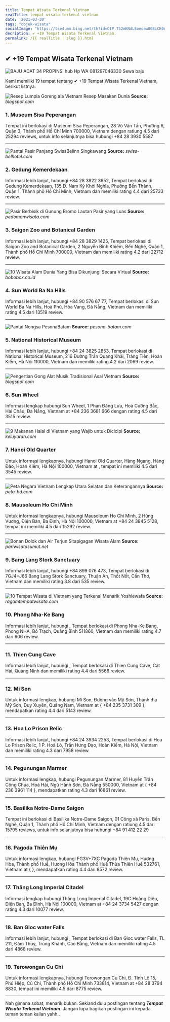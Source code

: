 ```yaml
---
title: Tempat Wisata Terkenal Vietnam
realTitle: tempat wisata terkenal vietnam
date: '2021-03-30'
tags: "objek-wisata"
socialImage: "https://tse4.mm.bing.net/th?id=OIP.T52mKNdL8oeoaw008iCK0AHaE7&amp;pid=15.1"
decription: ✔ +19 Tempat Wisata Terkenal Vietnam.
permalink: /{{ realTitle | slug }}.html
---
```


## ✔ +19 Tempat Wisata Terkenal Vietnam

![BAJU ADAT 34 PROPINSI hub Hp  WA 081297046330 Sewa baju ](https://1.bp.blogspot.com/-DoWOzpwi6oU/XsCVAwBCxXI/AAAAAAAAi8M/QqZDNBnIHi8ei30Lg_hnM_1RG4_5QEpJgCLcBGAsYHQ/s1600/IMG-20200517-WA0022.jpg)



Kami memiliki 19 tempat tentang ✔ +19 Tempat Wisata Terkenal Vietnam, berikut listnya:



![Resep Lumpia Goreng ala Vietnam  Resep Masakan Dunia](https://tse2.mm.bing.net/th?id=OIP.ZDvRxDz4z6HWfcnevEMPgAHaFq&amp;pid=15.1)
**Source:** _blogspot.com_


### 1. Museum Sisa Peperangan



Tempat ini berlokasi di Museum Sisa Peperangan, 28 Võ Văn Tần, Phường 6, Quận 3, Thành phố Hồ Chí Minh 700000, Vietnam dengan ratiung 4.5 dari 25294 reviews, untuk info selanjutnya bisa hubungi +84 28 3930 5587

---


![Pantai Pasir Panjang  SwissBelinn Singkawang](https://tse4.mm.bing.net/th?id=OIP.DvpAhSkPCymiwxRSCPr12gHaFj&amp;pid=15.1)
**Source:** _swiss-belhotel.com_


### 2. Gedung Kemerdekaan



Informasi lebih lanjut, hubungi +84 28 3822 3652, Tempat berlokasi di Gedung Kemerdekaan, 135 Đ. Nam Kỳ Khởi Nghĩa, Phường Bến Thành, Quận 1, Thành phố Hồ Chí Minh, Vietnam dan memiliki rating 4.4 dari 25733 review.

---


![Pasir Berbisik di Gunung Bromo  Lautan Pasir yang Luas ](https://tse4.mm.bing.net/th?id=OIP.dR0fEl3pe56tb1Hdpz9hwgHaGo&amp;pid=15.1)
**Source:** _pedomanwisata.com_


### 3. Saigon Zoo and Botanical Garden



Informasi lebih lanjut, hubungi +84 28 3829 1425, Tempat berlokasi di Saigon Zoo and Botanical Garden, 2 Nguyễn Bỉnh Khiêm, Bến Nghé, Quận 1, Thành phố Hồ Chí Minh 700000, Vietnam dan memiliki rating 4.2 dari 22712 review.

---


![10 Wisata Alam Dunia Yang Bisa Dikunjungi Secara Virtual ](https://tse1.mm.bing.net/th?id=OIP.Pa-E2QgyR2XSQR1HMBBuIgHaE7&amp;pid=15.1)
**Source:** _bobobox.co.id_


### 4. Sun World Ba Na Hills



Informasi lebih lanjut, hubungi +84 90 576 67 77, Tempat berlokasi di Sun World Ba Na Hills, Hoà Phú, Hòa Vang, Đà Nẵng, Vietnam dan memiliki rating 4.5 dari 13519 review.

---


![Pantai Nongsa  PesonaBatam](https://tse1.mm.bing.net/th?id=OIP.U1IjkVgkO8QeC7Y6dEvpcAEsDh&amp;pid=15.1)
**Source:** _pesona-batam.com_


### 5. National Historical Museum



Informasi lebih lanjut, hubungi +84 24 3825 2853, Tempat berlokasi di National Historical Museum, 216 Đường Trần Quang Khải, Tràng Tiền, Hoàn Kiếm, Hà Nội 110000, Vietnam dan memiliki rating 4.2 dari 2069 review.

---


![Pengertian Gong Alat Musik Tradisional Asal Vietnam](https://tse1.mm.bing.net/th?id=OIP.taXgzxm79d_aCORbtfA7SwHaF0&amp;pid=15.1)
**Source:** _blogspot.com_


### 6. Sun Wheel



Informasi lengkap hubungi Sun Wheel, 1 Phan Đăng Lưu, Hoà Cường Bắc, Hải Châu, Đà Nẵng, Vietnam at +84 236 3681 666 dengan rating 4.5 dari 3515 review.

---


![9 Makanan Halal di Vietnam yang Wajib untuk Dicicipi](https://tse4.mm.bing.net/th?id=OIP.1epHT0nSV6EFTDp7RbdrXAHaE8&amp;pid=15.1)
**Source:** _keluyuran.com_


### 7. Hanoi Old Quarter



Untuk informasi lengkapnya, hubungi Hanoi Old Quarter, Hàng Ngang, Hàng Đào, Hoàn Kiếm, Hà Nội 100000, Vietnam at , tempat ini memiliki 4.5 dari 3545 review.

---


![Peta Negara Vietnam Lengkap Utara Selatan dan Keterangannya](https://tse4.mm.bing.net/th?id=OIP.mLwKhqxY-U47-jxhBArsUwHaKy&amp;pid=15.1)
**Source:** _peta-hd.com_


### 8. Mausoleum Ho Chi Minh



Untuk informasi lengkapnya, hubungi Mausoleum Ho Chi Minh, 2 Hùng Vương, Điện Bàn, Ba Đình, Hà Nội 100000, Vietnam at +84 24 3845 5128, tempat ini memiliki 4.5 dari 15292 review.

---


![Bonan Dolok dan Air Terjun Sitapigagan Wisata Alam ](https://tse1.mm.bing.net/th?id=OIP.kZaYXIaclxivTPiyKoZZ2QHaFj&amp;pid=15.1)
**Source:** _pariwisatasumut.net_


### 9. Bang Lang Stork Sanctuary



Informasi lebih lanjut, hubungi +84 899 076 473, Tempat berlokasi di 7GJ4+J66 Bang Lang Stork Sanctuary, Thuận An, Thốt Nốt, Cần Thơ, Vietnam dan memiliki rating 3.8 dari 535 review.

---


![10 Tempat Wisata di Vietnam yang Terkenal Menarik  Yoshiewafa](https://tse3.mm.bing.net/th?id=OIP.rCnvuKDWTjaaHtelZgp3uAHaE8&amp;pid=15.1)
**Source:** _ragamtempatwisata.com_


### 10. Phong Nha-Ke Bang



Informasi lebih lanjut, hubungi , Tempat berlokasi di Phong Nha-Ke Bang, Phong NHA, Bố Trạch, Quảng Bình 511860, Vietnam dan memiliki rating 4.7 dari 606 review.

---


### 11. Thien Cung Cave



Informasi lebih lanjut, hubungi , Tempat berlokasi di Thien Cung Cave, Cát Hải, Quảng Ninh dan memiliki rating 4.4 dari 5566 review.

---


### 12. Mi Son



Untuk informasi lengkap, hubungi Mi Son, Đường vào Mỹ Sơn, Thánh địa Mỹ Sơn, Duy Xuyên, Quảng Nam, Vietnam at { +84 235 3731 309 }, mendapatkan rating 4.4 dari 5143 review.

---


### 13. Hoa Lo Prison Relic



Informasi lebih lanjut, hubungi +84 24 3934 2253, Tempat berlokasi di Hoa Lo Prison Relic, 1 P. Hoả Lò, Trần Hưng Đạo, Hoàn Kiếm, Hà Nội, Vietnam dan memiliki rating 4.3 dari 7958 review.

---


### 14. Pegunungan Marmer



Untuk informasi lengkap, hubungi Pegunungan Marmer, 81 Huyền Trân Công Chúa, Hoà Hải, Ngũ Hành Sơn, Đà Nẵng 550000, Vietnam at { +84 236 3961 114 }, mendapatkan rating 4.3 dari 16861 review.

---


### 15. Basilika Notre-Dame Saigon



Tempat ini berlokasi di Basilika Notre-Dame Saigon, 01 Công xã Paris, Bến Nghé, Quận 1, Thành phố Hồ Chí Minh, Vietnam dengan ratiung 4.5 dari 15795 reviews, untuk info selanjutnya bisa hubungi +84 91 412 22 29

---


### 16. Pagoda Thiên Mụ



Untuk informasi lengkap, hubungi FG3V+7XC Pagoda Thiên Mụ, Hương Hòa, Thành phố Huế, Hương Hòa Thành phố Huế Thừa Thiên Huế 532761, Vietnam at {  }, mendapatkan rating 4.4 dari 8572 review.

---


### 17. Thăng Long Imperial Citadel



Informasi lengkap hubungi Thăng Long Imperial Citadel, 19C Hoàng Diệu, Điện Bàn, Ba Đình, Hà Nội 100000, Vietnam at +84 24 3734 5427 dengan rating 4.3 dari 10077 review.

---


### 18. Ban Gioc water Falls



Informasi lebih lanjut, hubungi , Tempat berlokasi di Ban Gioc water Falls, TL 211, Đàm Thuỷ, Trùng Khánh, Cao Bằng, Vietnam dan memiliki rating 4.5 dari 4868 review.

---


### 19. Terowongan Cu Chi



Untuk informasi lengkapnya, hubungi Terowongan Cu Chi, Đ. Tỉnh Lộ 15, Phú Hiệp, Củ Chi, Thành phố Hồ Chí Minh 733814, Vietnam at +84 28 3794 8830, tempat ini memiliki 4.5 dari 8775 review.

---









Nah gimana sobat, menarik bukan. Sekiand dulu postingan tentang ***Tempat Wisata Terkenal Vietnam***. Jangan lupa bagikan postingan ini kepada teman teman kalian yahh..
